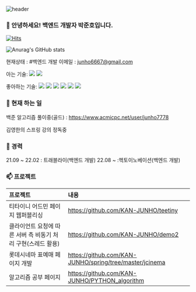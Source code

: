 ![header](https://capsule-render.vercel.app/api?text=오늘도_화이팅_넘치게&animation=fadeIn&type=Waving)
### 👋 안녕하세요! 백엔드 개발자 박준호입니다.

[![Hits](https://hits.seeyoufarm.com/api/count/incr/badge.svg?url=https://github.com/KAN-JUNHO/KAN-JUNHO)](https://github.com/KAN-JUNHO/KAN-JUNHO)

![Anurag's GitHub stats](https://github-readme-stats.vercel.app/api?username=KAN-JUNHO&show_icons=true)

현재상태 : #백엔드 개발 이메일 : junho6667@gmail.com

아는 기술:
<img src="https://img.shields.io/badge/HTML5-orange?style=flat-square&logo=HTML&logoColor=E34F26"/></a>
<img src="https://img.shields.io/badge/CSS3-blue?style=flat-square&logo=CSS3&logoColor=1572B6"/></a>

좋아하는 기술:
<img src="https://img.shields.io/badge/JavaScript-yellow?style=flat-square&logo=JavaScript&logoColor=F7DF1E"/></a>
<img src="https://img.shields.io/badge/jQuery-yellow?style=flat-square&logo=jQuery&logoColor=0769AD"/></a>
<img src="https://img.shields.io/badge/MySQL-blue?style=flat-square&logo=MySQL&logoColor=white"/></a>
<img src="https://img.shields.io/badge/Java-green?style=flat&logo=Java&logoColor=007396"/>
<img src="https://img.shields.io/badge/spring-green?style=flat&logo=Spring&logoColor=6DB33F"/>
<img src="https://img.shields.io/badge/Spring Boot-green?style=flat&logo=Spring&logoColor=#6DB33F"/>

### 🥾 현재 하는 일
백준 알고리즘 풀이중(골드) : https://www.acmicpc.net/user/junho7778

김영한의 스프링 강의 정독중

### 🔭 경력
21.09 ~ 22.02 : 트래블라이(백엔드 개발)
22.08 ~ :헥토이노베이션(백엔드 개발)
### 📫 프로젝트
|프로젝트|내용|
|:---|:---|
|티타이니 어드민 페이지 웹퍼블리싱|https://github.com/KAN-JUNHO/teetiny|
|클라이언트 요청에 따른 서버 측 비동기 처리 구현(스레드 활용)|https://github.com/KAN-JUNHO/demo2|
|롯데시네마 표예매 페이지 개발|https://github.com/KAN-JUNHO/spring/tree/master/jcinema|
|알고리즘 공부 페이지|https://github.com/KAN-JUNHO/PYTHON_algorithm|
